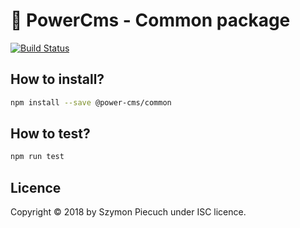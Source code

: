 # :rocket: PowerCms - Common package

[![Build Status](https://travis-ci.com/power-cms/common.svg?branch=master)](https://travis-ci.com/power-cms/common)

## How to install?

```bash
npm install --save @power-cms/common
```

## How to test?

```bash
npm run test
```

## Licence

Copyright &copy; 2018 by Szymon Piecuch under ISC licence.
